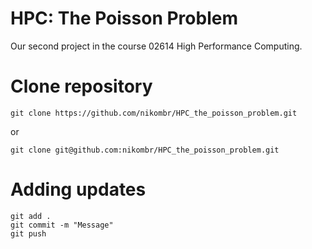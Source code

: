 # HPC: The Poisson Problem

Our second project in the course 02614 High Performance Computing.

# Clone repository

```
git clone https://github.com/nikombr/HPC_the_poisson_problem.git
```
or
```
git clone git@github.com:nikombr/HPC_the_poisson_problem.git
```

# Adding updates

```
git add .
git commit -m "Message"
git push 
```
